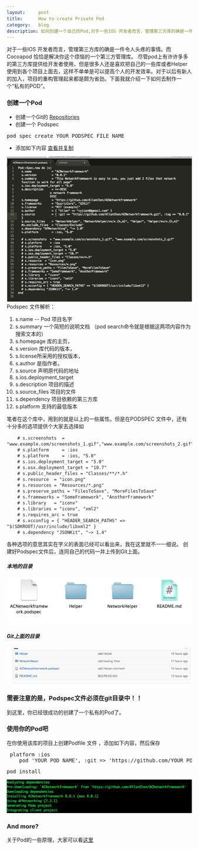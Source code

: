 ```yaml
---
layout:     post
title:      How to create Private Pod
category:   blog
description: 如何创建一个自己的Pod,对于一些IOS 开发者而言，管理第三方库的确是一件令人头疼的事情。而Cocoapod 恰恰是解决你这个烦恼的一个第三方管理库。
---
```


对于一些IOS 开发者而言，管理第三方库的确是一件令人头疼的事情。而Cocoapod 恰恰是解决你这个烦恼的一个第三方管理库。
尽管pod上有许许多多的第三方库提供给开发者使用，但是很多人还是喜欢把自己的一些库或者Helper使用到各个项目上面去，这样不单单是可以提高个人的开发效率。对于以后有新人的加入，项目的重构管理起来都是颇为省劲。下面我就介绍一下如何去制作一个“私有的POD”。

### 创建一个Pod

* 创建一个Git的 [Repositories](https://github.com/new) 
* 创建一个 Podspec 
<pre class="prettyprint">pod spec create YOUR_PODSPEC_FILE_NAME</pre>
* 添加如下内容  [查看并复制](https://github.com/AllanChen/ACNetworkframework/blob/master/ACNetworkframework.podspec)
 
![Podspec File](https://raw.githubusercontent.com/AllanChen/allanchen.github.io/master/images/privatepod/Screen%20Shot%202014-07-08%20at%2010.01.15.png)
Podspec 文件解析：
1. s.name -- Pod 项目名字
2. s.summary 一个简短的说明文档 （pod search命令就是根据这两项内容作为搜索文本的）
3. s.homepage 库的主页，
4. s.version 库代码的版本，
5. s.license所采用的授权版本，
6. s.author 是指作者。
7. s.source 声明原代码的地址
8. s.ios.deployment_target
9. s.description 项目的描述
10. s.source_files 项目的文件
11. s.dependency 项目依赖的第三方库
12. s.platform   支持的最低版本
 
笔者在这个库中，用到的就是以上的一些属性。但是在PODSPEC 文件中，还有十分多的选项提供个大家去选择如

		# s.screenshots  = "www.example.com/screenshots_1.gif","www.example.com/screenshots_2.gif"
		# s.platform     = :ios
		# s.platform     = :ios, "5.0"
		# s.ios.deployment_target = "5.0"
		# s.osx.deployment_target = "10.7"  
		# s.public_header_files = "Classes/**/*.h"
		# s.resource  = "icon.png"
		# s.resources = "Resources/*.png"
		# s.preserve_paths = "FilesToSave", "MoreFilesToSave"
		# s.frameworks = "SomeFramework", "AnotherFramework"
		# s.library   = "iconv"
		# s.libraries = "iconv", "xml2"
		# s.requires_arc = true
		# s.xcconfig = { "HEADER_SEARCH_PATHS" => "$(SDKROOT)/usr/include/libxml2" }
		# s.dependency "JSONKit", "~> 1.4"

各种选项的意思其实在字义的表面已经可以看出来，我在这里就不一一细说。
创建好Podspec文件后，连同自己的代码一并上传到Git上面。

##### 本地的目录
![Local file](https://raw.githubusercontent.com/AllanChen/allanchen.github.io/master/images/privatepod/Screen%20Shot%202014-07-08%20at%209.55.53.png)

##### Git上面的目录
![Git file](https://raw.githubusercontent.com/AllanChen/allanchen.github.io/master/images/privatepod/Screen%20Shot%202014-07-08%20at%209.56.15.png)

### 需要注意的是，Podspec文件必须在git目录中！！
到这里，你已经很成功的创建了一个私有的Pod了。

### 使用你的Pod吧

在你使用该库的项目上创建Podfile 文件 ，添加如下内容，然后保存
<pre class="prettyprint"> platform :ios 
	pod 'YOUR_POD_NAME', :git => 'https://github.com/YOUR_POD_URL
</pre>

<pre class="prettyprint">pod install</pre>
![install Ing](https://raw.githubusercontent.com/AllanChen/allanchen.github.io/master/images/privatepod/Screen%20Shot%202014-07-08%20at%209.54.57.png)

### And more?
关于Pod的一些原理，大家可以看[这里](http://blog.devtang.com/blog/2014/05/25/use-cocoapod-to-manage-ios-lib-dependency/) 